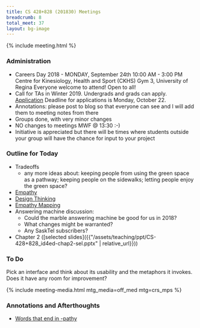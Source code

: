 ```yaml
---
title: CS 428+828 (201830) Meetings
breadcrumb: 8
total_meet: 37
layout: bg-image
---
```

{% include meeting.html %}

### Administration

* Careers Day 2018 - MONDAY, September 24th
  10:00 AM - 3:00 PM
  Centre for Kinesiology, Health and Sport (CKHS) Gym 3, University of Regina
  Everyone welcome to attend! Open to all!
* Call for TAs in Winter 2019. Undergrads and grads can apply.
  [Application]( http://www.cs.uregina.ca/News/BreakingNews/item000497.html)
  Deadline for applications is Monday, October 22.
* Annotations: please post to blog so that everyone can see and I will add them to meeting notes
  from there
* Groups done, with very minor changes
* NO changes to meetings MWF @ 13:30 :-)
* Initiative is appreciated but there will be times where students outside your group will have the chance for input to your project

### Outline for Today

* Tradeoffs
  * any more ideas about: keeping people from using the green space as a pathway; keeping people on the sidewalks; letting people enjoy the green space?
* [Empathy](https://en.oxforddictionaries.com/definition/empathy)
* [Design Thinking](https://www.nngroup.com/articles/design-thinking/)
* [Empathy Mapping](https://www.nngroup.com/articles/empathy-mapping/)
* Answering machine discussion:
  * Could the marble answering machine be good for us in 2018?
  * What changes might be warranted?
  * Any SaskTel subscribers?
* Chapter 2 ([selected slides]({{"/assets/teaching/ppt/CS-428+828_id4ed-chap2-sel.pptx" | relative_url}}))

### To Do

Pick an interface and think about its usability and the metaphors it invokes.  Does it have any room for improvement?

{% include meeting-media.html mtg_media=off_med mtg=crs_mps %}

### Annotations and Afterthoughts

* [Words that end in -pathy](https://www.thefreedictionary.com/words-that-end-in-pathy)
